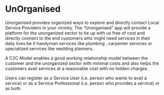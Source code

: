 # UnOrganised
Unorganised provides organized ways to explore and directly contact Local Service Providers in your vicinity. The “Unorganised" app  will provide a platform  for the unorganized sector to tie up with us free of cost and directly connect to the end customers who might need services  in their daily lives be it handyman services like plumbing , carpenter services or specialized  services like  wedding planners.

A C2C Model enables a good working relationship model between the customer and the unorganized sector with minimal costs and also helps the customers avail services at a reasonable cost with no hidden charges.

Users can register as a Service User (i.e. person who wants to avail a service) or as a Service Professional (i.e. person who provides  a service) or as both.
